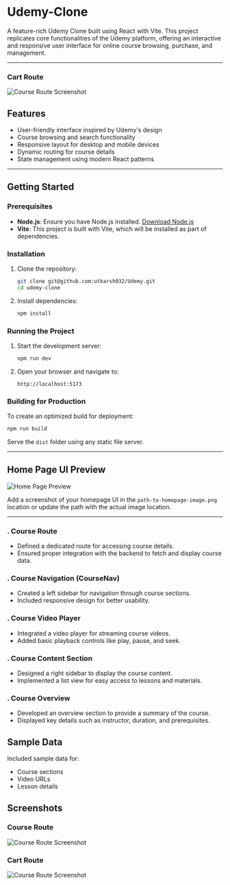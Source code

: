 # Udemy-Clone

A feature-rich Udemy Clone built using React with Vite. This project replicates core functionalities of the Udemy platform, offering an interactive and responsive user interface for online course browsing, purchase, and management.

---

### Cart Route

![Course Route Screenshot](./frontend/src/assets/responsiveUdem.png)

## Features

- User-friendly interface inspired by Udemy's design
- Course browsing and search functionality
- Responsive layout for desktop and mobile devices
- Dynamic routing for course details
- State management using modern React patterns

---

## Getting Started

### Prerequisites

- **Node.js**: Ensure you have Node.js installed. [Download Node.js](https://nodejs.org/)
- **Vite**: This project is built with Vite, which will be installed as part of dependencies.

### Installation

1. Clone the repository:

   ```bash
   git clone git@github.com:utkarsh032/Udemy.git
   cd udemy-clone
   ```

2. Install dependencies:

   ```bash
   npm install
   ```

### Running the Project

1. Start the development server:

   ```bash
   npm run dev
   ```

2. Open your browser and navigate to:

   ```
   http://localhost:5173
   ```

### Building for Production

To create an optimized build for deployment:

```bash
npm run build
```

Serve the `dist` folder using any static file server.

---

## Home Page UI Preview

![Home Page Preview](./frontend/src/assets/HomePage.png)

Add a screenshot of your homepage UI in the `path-to-homepage-image.png` location or update the path with the actual image location.

---

### . **Course Route**

- Defined a dedicated route for accessing course details.
- Ensured proper integration with the backend to fetch and display course data.

### . **Course Navigation (CourseNav)**

- Created a left sidebar for navigation through course sections.
- Included responsive design for better usability.

### . **Course Video Player**

- Integrated a video player for streaming course videos.
- Added basic playback controls like play, pause, and seek.

### . **Course Content Section**

- Designed a right sidebar to display the course content.
- Implemented a list view for easy access to lessons and materials.

### . **Course Overview**

- Developed an overview section to provide a summary of the course.
- Displayed key details such as instructor, duration, and prerequisites.

## Sample Data

Included sample data for:

- Course sections
- Video URLs
- Lesson details

## Screenshots

### Course Route

![Course Route Screenshot](./frontend/src/assets/coursePlayer.png)

### Cart Route

![Course Route Screenshot](./frontend/src/assets/cart.png)
